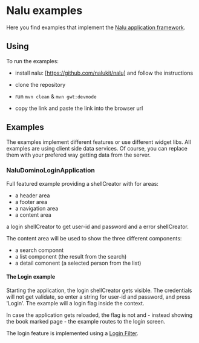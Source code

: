 # Nalu examples
Here you find examples that implement the [Nalu application framework](ToDo).

## Using
To run the examples:

* install nalu: [https://github.com/nalukit/nalu] and follow the instructions

* clone the repository

* run ```mvn clean``` & ```mvn gwt:devmode```

* copy the link and paste the link into the browser url

## Examples
The examples implement different features or use different widget libs. All examples are using client side data services. Of course, you can replace them with your prefered way getting data from the server.

### NaluDominoLoginApplication
Full featured example providing a shellCreator with for areas:

* a header area
* a footer area
* a navigation area
* a content area

a login shellCreator to get user-id and password and a error shellCreator.

The content area will be used to show the three different components:

* a search componnt
* a list component (the result from the search)
* a detail comonent (a selected person from the list)

#### The Login example

Starting the application, the login shellCreator gets visible. The credentials will not get validate, so enter a string for user-id and password, and press 'Login'. The example will a login flag inside the context.

In case the application gets reloaded, the flag is not and - instead showing the book marked page - the example routes to the login screen.

The login feature is implemented using a [Login Filter](https://github.com/NaluKit/nalu-examples/blob/master/NaluDominoLoginApplication/src/main/java/com/github/nalukit/example/nalu/loginapplication/client/filters/LoginFilter.java).


